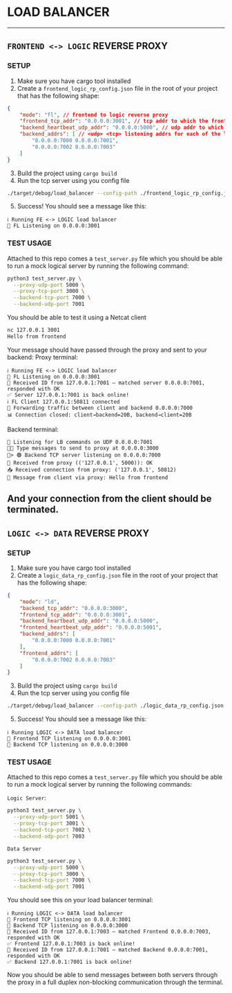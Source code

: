 # LOAD BALANCER
---
## `FRONTEND <-> LOGIC` REVERSE PROXY
### SETUP

1. Make sure you have cargo tool installed
2. Create a `frontend_logic_rp_config.json` file in the root of your project that has the following shape:

```json
{
    "mode": "fl", // frontend to logic reverse proxy
    "frontend_tcp_addr": "0.0.0.0:3001", // tcp addr to which the frontend can connect to
    "backend_heartbeat_udp_addr": "0.0.0.0:5000", // udp addr to which your logic server will be sending status updates
    "backend_addrs": [ // <udp> <tcp> listening addrs for each of the logical servers
        "0.0.0.0:7000 0.0.0.0:7001",
        "0.0.0.0:7002 0.0.0.0:7003"
    ]
}
```

3. Build the project using `cargo build`
4. Run the tcp server using you config file
```bash
./target/debug/load_balancer --config-path ./frontend_logic_rp_config.json
```
5. Success! You should see a message like this:
```
ℹ️ Running FE <-> LOGIC load balancer
🔌 FL Listening on 0.0.0.0:3001
```

### TEST USAGE
Attached to this repo comes a `test_server.py` file which you should be able to run a mock logical server by running the following command:

```bash
python3 test_server.py \
  --proxy-udp-port 5000 \
  --proxy-tcp-port 3000 \
  --backend-tcp-port 7000 \
  --backend-udp-port 7001
```

You should be able to test it using a Netcat client
```bash
nc 127.0.0.1 3001
Hello from frontend
```

Your message should have passed through the proxy and sent to your backend:
Proxy terminal:
```
ℹ️ Running FE <-> LOGIC load balancer
🔌 FL Listening on 0.0.0.0:3001
🫡 Received ID from 127.0.0.1:7001 — matched server 0.0.0.0:7001, responded with OK
✅ Server 127.0.0.1:7001 is back online!
ℹ️ FL Client 127.0.0.1:50811 connected
🔁 Forwarding traffic between client and backend 0.0.0.0:7000
📊 Connection closed: client→backend=20B, backend→client=20B
```
Backend terminal:
```
📡 Listening for LB commands on UDP 0.0.0.0:7001
🧑‍💻 Type messages to send to proxy at 0.0.0.0:3000
📝> 🟢 Backend TCP server listening on 0.0.0.0:7000
📨 Received from proxy (('127.0.0.1', 5000)): OK
📥 Received connection from proxy: ('127.0.0.1', 50812)
💬 Message from client via proxy: Hello from frontend
```
And your connection from the client should be terminated.
---
## `LOGIC <-> DATA` REVERSE PROXY
### SETUP

1. Make sure you have cargo tool installed
2. Create a `logic_data_rp_config.json` file in the root of your project that has the following shape:

```json
{
    "mode": "ld",
    "backend_tcp_addr": "0.0.0.0:3000",
    "frontend_tcp_addr": "0.0.0.0:3001",
    "backend_heartbeat_udp_addr": "0.0.0.0:5000",
    "frontend_heartbeat_udp_addr": "0.0.0.0:5001",
    "backend_addrs": [
        "0.0.0.0:7000 0.0.0.0:7001"
    ],
    "frontend_addrs": [
        "0.0.0.0:7002 0.0.0.0:7003"
    ]
}
```

3. Build the project using `cargo build`
4. Run the tcp server using you config file
```bash
./target/debug/load_balancer --config-path ./logic_data_rp_config.json
```
5. Success! You should see a message like this:
```
ℹ️ Running LOGIC <-> DATA load balancer
🔌 Frontend TCP listening on 0.0.0.0:3001
🔌 Backend TCP listening on 0.0.0.0:3000
```

### TEST USAGE
Attached to this repo comes a `test_server.py` file which you should be able to run a mock logical server by running the following commands:

`Logic Server`:
```bash
python3 test_server.py \
  --proxy-udp-port 5001 \
  --proxy-tcp-port 3001 \
  --backend-tcp-port 7002 \
  --backend-udp-port 7003
```
`Data Server`
```bash
python3 test_server.py \
  --proxy-udp-port 5000 \
  --proxy-tcp-port 3000 \
  --backend-tcp-port 7000 \
  --backend-udp-port 7001
```

You should see this on your load balancer terminal:
```
ℹ️ Running LOGIC <-> DATA load balancer
🔌 Frontend TCP listening on 0.0.0.0:3001
🔌 Backend TCP listening on 0.0.0.0:3000
🫡 Received ID from 127.0.0.1:7003 — matched Frontend 0.0.0.0:7003, responded with OK
✅ Frontend 127.0.0.1:7003 is back online!
🫡 Received ID from 127.0.0.1:7001 — matched Backend 0.0.0.0:7001, responded with OK
✅ Backend 127.0.0.1:7001 is back online!
```

Now you should be able to send messages between both servers through the proxy in a full duplex non-blocking communication through the terminal.
